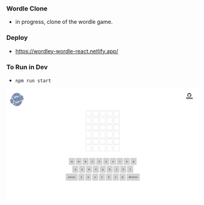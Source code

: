 ### Wordle Clone

- in progress, clone of the wordle game.

### Deploy

- https://wordley-wordle-react.netlify.app/

### To Run in Dev

- `npm run start`

![screenshot](https://raw.githubusercontent.com/maiya-22/wordle-clone-react/main/github/screen-shot.png)
